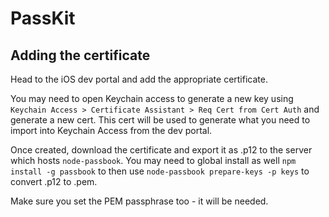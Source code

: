 # PassKit

## Adding the certificate

Head to the iOS dev portal and add the appropriate certificate.

You may need to open Keychain access to generate a new key using `Keychain Access > Certificate Assistant > Req Cert from Cert Auth` and generate a new cert. This cert will be used to generate what you need to import into Keychain Access from the dev portal.

Once created, download the certificate and export it as .p12 to the server which hosts `node-passbook`. You may need to global install as well `npm install -g passbook` to then use `node-passbook prepare-keys -p keys` to convert .p12 to .pem.

Make sure you set the PEM passphrase too - it will be needed.
